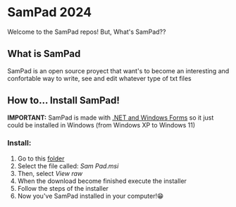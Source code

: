 # SamPad 2024

Welcome to the SamPad repos! But, What's SamPad??

## What is SamPad

SamPad is an open source proyect that want's to become an interesting and confortable way to write, see and edit whatever type of txt files

## How to... Install SamPad!

**IMPORTANT:** SamPad is made with [.NET and Windows Forms](https://learn.microsoft.com/es-es/dotnet/desktop/winforms/overview/?view=netdesktop-8.0) so it just could be installed in Windows (from Windows XP to Windows 11)

### Install:

1. Go to this [folder](Sam_Pad-64x-1.0.0-instaler/Release/)
2. Select the file called: *Sam Pad.msi*
3. Then, select *View raw*
4. When the download become finished execute the installer
5. Follow the steps of the installer
6. Now you've SamPad installed in your computer!😁
